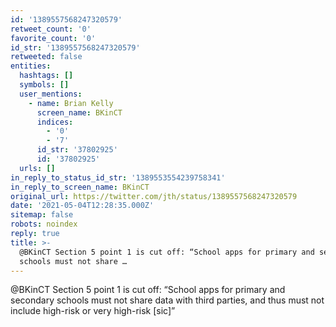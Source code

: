 ```yaml
---
id: '1389557568247320579'
retweet_count: '0'
favorite_count: '0'
id_str: '1389557568247320579'
retweeted: false
entities:
  hashtags: []
  symbols: []
  user_mentions:
    - name: Brian Kelly
      screen_name: BKinCT
      indices:
        - '0'
        - '7'
      id_str: '37802925'
      id: '37802925'
  urls: []
in_reply_to_status_id_str: '1389553554239758341'
in_reply_to_screen_name: BKinCT
original_url: https://twitter.com/jth/status/1389557568247320579
date: '2021-05-04T12:28:35.000Z'
sitemap: false
robots: noindex
reply: true
title: >-
  @BKinCT Section 5 point 1 is cut off: “School apps for primary and secondary
  schools must not share …
---
```


@BKinCT Section 5 point 1 is cut off: “School apps for primary and secondary schools must not share data with third parties, and thus must not include high-risk or very high-risk [sic]”